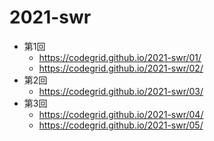 # 2021-swr

- 第1回
  - https://codegrid.github.io/2021-swr/01/
  - https://codegrid.github.io/2021-swr/02/
- 第2回
  - https://codegrid.github.io/2021-swr/03/
- 第3回
  - https://codegrid.github.io/2021-swr/04/
  - https://codegrid.github.io/2021-swr/05/
